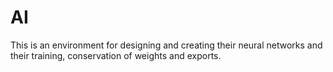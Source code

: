 # AI
This is an environment for designing and creating their neural networks and their training, conservation of weights and exports.
